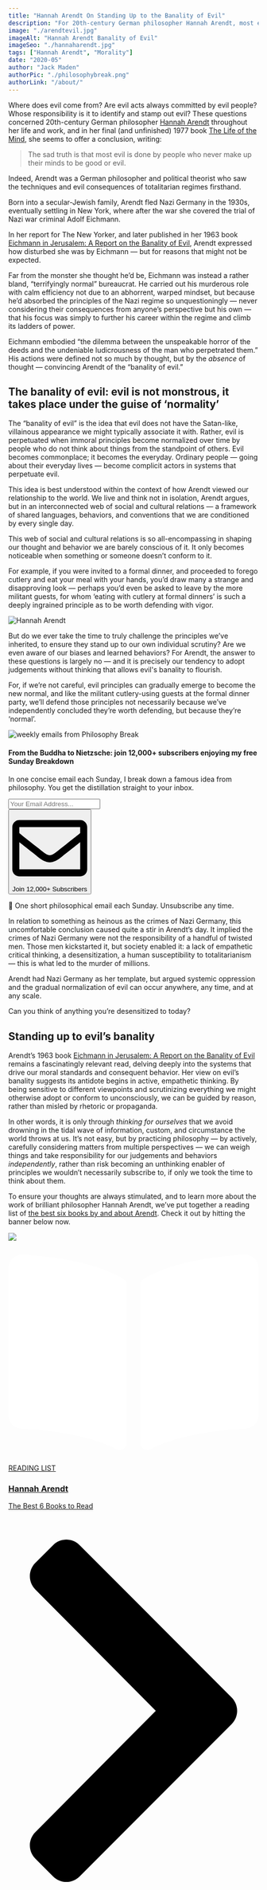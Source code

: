 ```yaml
---
title: "Hannah Arendt On Standing Up to the Banality of Evil"
description: "For 20th-century German philosopher Hannah Arendt, most evil is committed by people who never make up their minds to be good or evil."
image: "./arendtevil.jpg"
imageAlt: "Hannah Arendt Banality of Evil"
imageSeo: "./hannaharendt.jpg"
tags: ["Hannah Arendt", "Morality"]
date: "2020-05"
author: "Jack Maden"
authorPic: "./philosophybreak.png"
authorLink: "/about/"
---
```

<span class="big-letter">W</span>here does evil come from? Are evil acts always committed by evil people? Whose responsibility is it to identify and stamp out evil? These questions concerned 20th-century German philosopher [Hannah Arendt](/reading-lists/hannah-arendt/) throughout her life and work, and in her final (and unfinished) 1977 book <a target="_blank" rel="noopener noreferrer sponsored" href="http://www.amazon.com/gp/product/0156519925/ref=as_li_tl?ie=UTF8&tag=philosophybre-20&camp=1789&creative=9325&linkCode=as2&creativeASIN=0156519925&linkId=39c39f1a44d33157a2cdf520111582c3">The Life of the Mind</a>, she seems to offer a conclusion, writing: 

>The sad truth is that most evil is done by people who never make up their minds to be good or evil.

Indeed, Arendt was a German philosopher and political theorist who saw the techniques and evil consequences of totalitarian regimes firsthand.

Born into a secular-Jewish family, Arendt fled Nazi Germany in the 1930s, eventually settling in New York, where after the war she covered the trial of Nazi war criminal Adolf Eichmann.

In her report for The New Yorker, and later published in her 1963 book <a target="_blank" rel="noopener noreferrer sponsored" href="http://www.amazon.com/gp/product/0143039881/ref=as_li_tl?ie=UTF8&tag=philosophybre-20&camp=1789&creative=9325&linkCode=as2&creativeASIN=0143039881&linkId=cd83ff0ef041e75e7777bc9883b92fa6">Eichmann in Jerusalem: A Report on the Banality of Evil</a>, Arendt expressed how disturbed she was by Eichmann — but for reasons that might not be expected.

Far from the monster she thought he’d be, Eichmann was instead a rather bland, “terrifyingly normal” bureaucrat. He carried out his murderous role with calm efficiency not due to an abhorrent, warped mindset, but because he’d absorbed the principles of the Nazi regime so unquestioningly — never considering their consequences from anyone’s perspective but his own — that his focus was simply to further his career within the regime and climb its ladders of power. 

Eichmann embodied “the dilemma between the unspeakable horror of the deeds and the undeniable ludicrousness of the man who perpetrated them.” His actions were defined not so much by thought, but by the _absence_ of thought — convincing Arendt of the “banality of evil.”

## The banality of evil: evil is not monstrous, it takes place under the guise of ‘normality’

<span class="big-letter">T</span>he “banality of evil” is the idea that evil does not have the Satan-like, villainous appearance we might typically associate it with. Rather, evil is perpetuated when immoral principles become normalized over time by people who do not think about things from the standpoint of others. Evil becomes commonplace; it becomes the everyday. Ordinary people — going about their everyday lives — become complicit actors in systems that perpetuate evil.

This idea is best understood within the context of how Arendt viewed our relationship to the world. We live and think not in isolation, Arendt argues, but in an interconnected web of social and cultural relations — a framework of shared languages, behaviors, and conventions that we are conditioned by every single day. 

This web of social and cultural relations is so all-encompassing in shaping our thought and behavior we are barely conscious of it. It only becomes noticeable when something or someone doesn’t conform to it. 

For example, if you were invited to a formal dinner, and proceeded to forego cutlery and eat your meal with your hands, you’d draw many a strange and disapproving look — perhaps you’d even be asked to leave by the more militant guests, for whom ‘eating with cutlery at formal dinners’ is such a deeply ingrained principle as to be worth defending with vigor. 

![Hannah Arendt](./hannaharendt.jpg "“The ideal subject of totalitarian rule is not the convinced Nazi or the dedicated Communist, but people for whom the distinction between fact and fiction, true and false, no longer exist” — Hannah Arendt in her 1951 work, The Origins of Totalitarianism.")

But do we ever take the time to truly challenge the principles we’ve inherited, to ensure they stand up to our own individual scrutiny? Are we even aware of our biases and learned behaviors? For Arendt, the answer to these questions is largely no — and it is precisely our tendency to adopt judgements without thinking that allows evil's banality to flourish. 

For, if we’re not careful, evil principles can gradually emerge to become the new normal, and like the militant cutlery-using guests at the formal dinner party, we’ll defend those principles not necessarily because we’ve independently concluded they’re worth defending, but because they’re ‘normal’.

<!--big subscribe-->
<div class="course-promo darkradial-background subscribe text-center">
    <img src="/static/6313d50bc32799a6c869239128784c7b/e7f7a/weekly-break.webp" alt="weekly emails from Philosophy Break">
    <h4>From the Buddha to Nietzsche: join 12,000+ subscribers enjoying my free Sunday Breakdown</h4>
    <p class="small-grey-font no-mar-bottom">In one concise email each Sunday, I break down a famous idea from philosophy. You get the distillation straight to your inbox.</p>
    <div class="small-pad-top">
        <form action="https://app.convertkit.com/forms/5812400/subscriptions" method="post" data-sv-form="5812400" data-uid="be0e52d3c0" data-format="inline" data-version="6" data-options="{&quot;settings&quot;:{&quot;after_subscribe&quot;:{&quot;action&quot;:&quot;message&quot;,&quot;success_message&quot;:&quot;Thank you, philosopher! Your welcome email will land in your inbox shortly.&quot;,&quot;redirect_url&quot;:&quot;https://philosophybreak.com/thank-you/&quot;},&quot;analytics&quot;:{&quot;google&quot;:null,&quot;fathom&quot;:null,&quot;facebook&quot;:null,&quot;segment&quot;:null,&quot;pinterest&quot;:null,&quot;sparkloop&quot;:null,&quot;googletagmanager&quot;:null},&quot;modal&quot;:{&quot;trigger&quot;:&quot;timer&quot;,&quot;scroll_percentage&quot;:null,&quot;timer&quot;:5,&quot;devices&quot;:&quot;all&quot;,&quot;show_once_every&quot;:15},&quot;powered_by&quot;:{&quot;show&quot;:false,&quot;url&quot;:&quot;https://convertkit.com/features/forms?utm_campaign=poweredby&amp;utm_content=form&amp;utm_medium=referral&amp;utm_source=dynamic&quot;},&quot;recaptcha&quot;:{&quot;enabled&quot;:false},&quot;return_visitor&quot;:{&quot;action&quot;:&quot;show&quot;,&quot;custom_content&quot;:&quot;&quot;},&quot;slide_in&quot;:{&quot;display_in&quot;:&quot;bottom_right&quot;,&quot;trigger&quot;:&quot;timer&quot;,&quot;scroll_percentage&quot;:null,&quot;timer&quot;:5,&quot;devices&quot;:&quot;all&quot;,&quot;show_once_every&quot;:15},&quot;sticky_bar&quot;:{&quot;display_in&quot;:&quot;top&quot;,&quot;trigger&quot;:&quot;timer&quot;,&quot;scroll_percentage&quot;:null,&quot;timer&quot;:5,&quot;devices&quot;:&quot;all&quot;,&quot;show_once_every&quot;:15}},&quot;version&quot;:&quot;6&quot;}" min-width="400 500 600 700 800">
        <div data-style="clean"><ul data-element="errors" data-group="alert"></ul><div data-element="fields" data-stacked="false">
            <div>
                <input name="email_address" aria-label="Your Email Address..." placeholder="Your Email Address..." required type="email" />
            </div>
            <button class="button primary" type="submit" data-element="submit"><div><div></div><div></div><div></div></div><span><svg xmlns="http://www.w3.org/2000/svg" viewBox="0 0 512 512"><path d="M464 64H48C21.49 64 0 85.49 0 112v288c0 26.51 21.49 48 48 48h416c26.51 0 48-21.49 48-48V112c0-26.51-21.49-48-48-48zm0 48v40.805c-22.422 18.259-58.168 46.651-134.587 106.49-16.841 13.247-50.201 45.072-73.413 44.701-23.208.375-56.579-31.459-73.413-44.701C106.18 199.465 70.425 171.067 48 152.805V112h416zM48 400V214.398c22.914 18.251 55.409 43.862 104.938 82.646 21.857 17.205 60.134 55.186 103.062 54.955 42.717.231 80.509-37.199 103.053-54.947 49.528-38.783 82.032-64.401 104.947-82.653V400H48z"/></svg>Join 12,000+ Subscribers</span></button>
            </div>
            </div>
        </form>
        <p class="tiny-mar-top no-mar-bottom review-font">💭 One short philosophical email each Sunday. Unsubscribe any time.</p>
    </div>
</div>

In relation to something as heinous as the crimes of Nazi Germany, this uncomfortable conclusion caused quite a stir in Arendt’s day. It implied the crimes of Nazi Germany were not the responsibility of a handful of twisted men. Those men kickstarted it, but society enabled it: a lack of empathetic critical thinking, a desensitization, a human susceptibility to totalitarianism — this is what led to the murder of millions.

Arendt had Nazi Germany as her template, but argued systemic oppression and the gradual normalization of evil can occur anywhere, any time, and at any scale.

Can you think of anything you’re desensitized to today?

## Standing up to evil’s banality

<span class="big-letter">A</span>rendt’s 1963 book <a target="_blank" rel="noopener noreferrer sponsored" href="http://www.amazon.com/gp/product/0143039881/ref=as_li_tl?ie=UTF8&tag=philosophybre-20&camp=1789&creative=9325&linkCode=as2&creativeASIN=0143039881&linkId=cd83ff0ef041e75e7777bc9883b92fa6">Eichmann in Jerusalem: A Report on the Banality of Evil</a> remains a fascinatingly relevant read, delving deeply into the systems that drive our moral standards and consequent behavior. Her view on evil’s banality suggests its antidote begins in active, empathetic thinking. By being sensitive to different viewpoints and scrutinizing everything we might otherwise adopt or conform to unconsciously, we can be guided by reason, rather than misled by rhetoric or propaganda. 

In other words, it is only through _thinking for ourselves_ that we avoid drowning in the tidal wave of information, custom, and circumstance the world throws at us. It’s not easy, but by practicing philosophy — by actively, carefully considering matters from multiple perspectives — we can weigh things and take responsibility for our judgements and behaviors _independently_, rather than risk becoming an unthinking enabler of principles we wouldn’t necessarily subscribe to, if only we took the time to think about them.  

To ensure your thoughts are always stimulated, and to learn more about the work of brilliant philosopher Hannah Arendt, we’ve put together a reading list of [the best six books by and about Arendt](/reading-lists/hannah-arendt/). Check it out by hitting the banner below now.

<a class="reading-list cta" href="/reading-lists/hannah-arendt/">
    <img class="title-img" src="./hannah-arendt.jpeg"/>
    <div class="darkener"></div>
    <div class="reading-list-title">
        <span class="tag time"><svg xmlns="http://www.w3.org/2000/svg" viewBox="0 0 576 512"><path fill="#fff" d="M542.22 32.05c-54.8 3.11-163.72 14.43-230.96 55.59-4.64 2.84-7.27 7.89-7.27 13.17v363.87c0 11.55 12.63 18.85 23.28 13.49 69.18-34.82 169.23-44.32 218.7-46.92 16.89-.89 30.02-14.43 30.02-30.66V62.75c.01-17.71-15.35-31.74-33.77-30.7zM264.73 87.64C197.5 46.48 88.58 35.17 33.78 32.05 15.36 31.01 0 45.04 0 62.75V400.6c0 16.24 13.13 29.78 30.02 30.66 49.49 2.6 149.59 12.11 218.77 46.95 10.62 5.35 23.21-1.94 23.21-13.46V100.63c0-5.29-2.62-10.14-7.27-12.99z"/></svg>READING LIST</span>
        <div class="separator reading-list banner"></div>
        <h3>Hannah Arendt</h3>
        <p style="margin: 0;">The Best 6 Books to Read</p>
    </div>    
    <svg class="cta swing" xmlns="http://www.w3.org/2000/svg" viewBox="0 0 320 512"><path d="M285.476 272.971L91.132 467.314c-9.373 9.373-24.569 9.373-33.941 0l-22.667-22.667c-9.357-9.357-9.375-24.522-.04-33.901L188.505 256 34.484 101.255c-9.335-9.379-9.317-24.544.04-33.901l22.667-22.667c9.373-9.373 24.569-9.373 33.941 0L285.475 239.03c9.373 9.372 9.373 24.568.001 33.941z"/></svg>
</a>